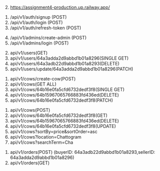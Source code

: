 <!-- Deployed Live Link (Railway) -->

<!-- 1. https://cow-admin.vercel.app(this is not working well) -->

2. https://assignment4-production.up.railway.app/

<!-- Auth (User) -->

1. /api/v1/auth/signup (POST)
2. /api/v1/auth/login (POST)
3. /api/v1/auth/refresh-token (POST)

<!-- Auth (Admin) -->

4. /api/v1/admins/create-admin (POST)
5. /api/v1/admins/login (POST)

<!-- user -->

2. api/v1/users(GET)
3. api/v1/users/64a3adda2d9abbd1b01a8296(SINGLE GET)
4. api/v1/users/64a3adb22d9abbd1b01a8293(DELETE)
5. api/v1/users/update/64a3adda2d9abbd1b01a8296(PATCH)

<!-- cows -->

1. api/v1/cows/create-cow(POST)
2. api/v1/cows(GET ALL)
3. api/v1/cows/64b16e0fa5cfd6732dedf3f8(SINGLE GET)
4. api/v1/cows/64b15967065766883fd436ed(DELETE)
5. api/v1/cows/64b16e0fa5cfd6732dedf3f8(PATCH)

<!-- Pagination and Filtering routes of Cows -->

1. api/v1/cows(POST)
1. api/v1/cows/64b16e0fa5cfd6732dedf3f8(GET)
1. api/v1/cows/64b15967065766883fd436ed(DELETE)
1. api/v1/cows/64b16e0fa5cfd6732dedf3f8(UPDATE)
1. api/v1/cows?sortBy=price&sortOrder=asc
1. api/v1/cows?location=Chattogram
1. api/v1/cows?searchTerm=Cha

<!-- Orders -->

1. api/v1/orders(POST) (buyerID: 64a3adb22d9abbd1b01a8293,sellerID: 64a3adda2d9abbd1b01a8296)
2. api/v1/orders(GET)
